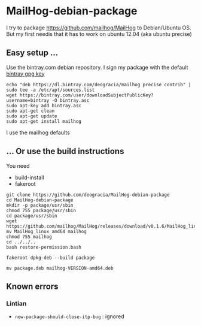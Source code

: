 # MailHog-debian-package

I try to package https://github.com/mailhog/MailHog to Debian/Ubuntu OS. But my first needis that it has to work on ubuntu 12.04 (aka ubuntu precise)

## Easy setup ...
Use the bintray.com debian repository. I sign my package with the default [bintray gpg key](https://bintray.com/user/downloadSubjectPublicKey?username=bintray)

```
echo "deb https://dl.bintray.com/deogracia/mailhog precise contrib" | sudo tee -a /etc/apt/sources.list
wget https://bintray.com/user/downloadSubjectPublicKey?username=bintray -O bintray.asc
sudo apt-key add bintray.asc
sudo apt-get clean
sudo apt-get update
sudo apt-get install mailhog
```
I use the mailhog defaults

## ... Or use the build instructions
You need 
 * build-install
 * fakeroot
 
```
git clone https://github.com/deogracia/MailHog-debian-package
cd MailHog-debian-package
mkdir -p package/usr/sbin
chmod 755 package/usr/sbin
cd package/usr/sbin
wget https://github.com/mailhog/MailHog/releases/download/v0.1.6/MailHog_linux_amd64
mv MailHog_linux_amd64 mailhog
chmod 755 mailhog
cd ../../..
bash restore-permission.bash

fakeroot dpkg-deb --build package

mv package.deb mailhog-VERSION-amd64.deb
```

## Known errors

### Lintian
* `new-package-should-close-itp-bug` : ignored
